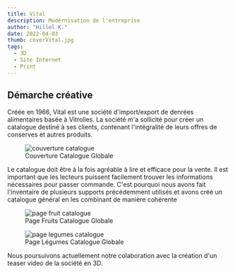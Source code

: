 ```yaml
---
title: Vital
description: Modérnisation de l'entreprise
author: "Hillel K."
date: 2022-04-03
thumb: coverVital.jpg
tags:
  - 3D 
  - Site Internet
  - Print
---
```


## Démarche créative
Créée en 1966, Vital est une société d'import/export de denrées alimentaires basée à Vitrolles. La société m'a sollicité pour créer un catalogue destiné à ses clients, contenant l'intégralité de leurs offres de conserves et autres produits.


  <figure>
    <img class="rounded" src="/projets/img/vital/frontCoverCement.jpg" alt="couverture catalogue"/>
    <figcaption>Couverture Catalogue Globale</figcaption> 
  </figure>

Le catalogue doit être à la fois agréable à lire et efficace pour la vente. Il est important que les lecteurs puissent facilement trouver les informations nécessaires pour passer commande. C'est pourquoi nous avons fait l'inventaire de plusieurs supports précédemment utilisés et avons créé un catalogue général en les combinant de manière cohérente

  <figure>
    <img class="rounded" src="/projets/img/vital/OpenFruitsCement.jpg" alt="page fruit catalogue"/>
    <figcaption>Page Fruits Catalogue Globale</figcaption> 
  </figure>

  <figure>
    <img class="rounded" src="/projets/img/vital/OpenLegumesCement.jpg" alt="page legumes catalogue"/>
    <figcaption>Page Légumes Catalogue Globale</figcaption> 
  </figure>


Nous poursuivons actuellement notre colaboration avec la création d'un teaser video de la société en 3D.
